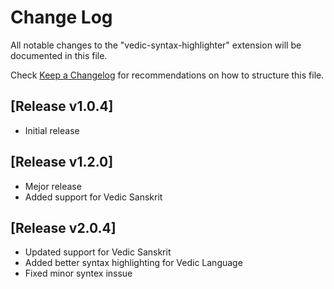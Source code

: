 # Change Log

All notable changes to the "vedic-syntax-highlighter" extension will be documented in this file.

Check [Keep a Changelog](http://keepachangelog.com/) for recommendations on how to structure this file.

## [Release v1.0.4]

- Initial release

## [Release v1.2.0]

- Mejor release
- Added support for Vedic Sanskrit

## [Release v2.0.4]

- Updated support for Vedic Sanskrit
- Added better syntax highlighting for Vedic Language
- Fixed minor syntex inssue
